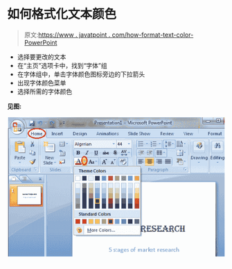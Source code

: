 # 如何格式化文本颜色

> 原文:[https://www . javatpoint . com/how-format-text-color-PowerPoint](https://www.javatpoint.com/how-to-format-text-color-powerpoint)

*   选择要更改的文本
*   在“主页”选项卡中，找到“字体”组
*   在字体组中，单击字体颜色图标旁边的下拉箭头
*   出现字体颜色菜单
*   选择所需的字体颜色

**见图:**

![MSpowerpoint How to format text color 1](img/87d8819e6a66380803d0e52ac9582111.png)